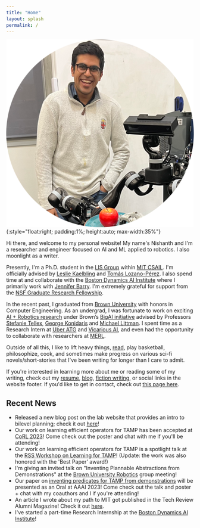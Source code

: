 ```yaml
---
title: "Home"
layout: splash
permalink: /
---
```


![Me](/images/me_circle.png){:style="float:right; padding:1%; height:auto; max-width:35%"}

Hi there, and welcome to my personal website! My name's Nishanth and I'm a researcher and engineer focused on AI and ML applied to robotics. I also moonlight as a writer.

Presently, I'm a Ph.D. student in the [LIS Group](https://lis.csail.mit.edu/) within [MIT CSAIL](https://www.csail.mit.edu/). I'm officially advised by [Leslie Kaelbling](https://www.csail.mit.edu/person/leslie-kaelbling) and [Tomás Lozano-Pérez](https://people.csail.mit.edu/tlp/). I also spend time at and collaborate with the [Boston Dynamics AI Institute](https://theaiinstitute.com/) where I primarily work with [Jennifer Barry](https://www.linkedin.com/in/jennifer-barry-742a0799/). I'm extremely grateful for support from the [NSF Graduate Research Fellowship](https://engineering.brown.edu/news/2021-03-29/nsf-graduate-research-award).

In the recent past, I graduated from [Brown University](https://www.brown.edu/) with honors in Computer Engineering. As an undergrad, I was fortunate to work on exciting [AI + Robotics research](https://nishanthjkumar.com/research/) under Brown’s [BigAI initiative](http://bigai.cs.brown.edu/) advised by Professors [Stefanie Tellex](https://cs.brown.edu/people/stellex/), [George Konidaris](http://cs.brown.edu/people/gdk/) and [Michael Littman](http://cs.brown.edu/~mlittman/). I spent time as a Research Intern at [Uber ATG](https://www.uber.com/ca/en/atg/research-and-development/) and [Vicarious AI](https://www.vicarious.com/), and even had the opportunity to collaborate with researchers at [MERL](https://www.merl.com/research/). 

Outside of all this, I like to lift heavy things, [read](https://www.goodreads.com/user/show/36308161-nishanth-kumar), play basketball, philosophize, cook, and sometimes make progress on various sci-fi novels/short-stories that I've been writing for longer than I care to admit.

If you're interested in learning more about me or reading some of my writing, check out my [resume](/misc_files/Nishanth_Resume.pdf), [blog](http://nishanthjkumar.com/blog/), [fiction writing](http://nishanthjkumar.com/fiction/), or social links in the website footer. If you'd like to get in contact, check out [this page here](/contact-me/).

## Recent News
* Released a new blog post on the lab website that provides an intro to bilevel planning; check it out [here](https://lis.csail.mit.edu/bilevel-planning-for-robots-an-illustrated-introduction/)!
* Our work on learning efficient operators for TAMP has been accepted at [CoRL 2023](https://www.corl2023.org/)! Come check out the poster and chat with me if you'll be attending!
* Our work on learning efficient operators for TAMP is a spotlight talk at the [RSS Workshop on Learning for TAMP](https://zt-yang.github.io/rss23-l4tamp-workshop/)! (Update: the work was also honored with the 'Best Paper' award!)
* I'm giving an invited talk on "Inventing Plannable Abstractions from Demonstrations" at the [Brown University Robotics](http://robotics.cs.brown.edu/) group meeting!
* Our paper on [inventing predicates for TAMP from demonstrations](https://arxiv.org/abs/2203.09634) will be presented as an Oral at AAAI 2023! Come check out the talk and poster + chat with my coauthors and I if you're attending!
* An article I wrote about my path to MIT got published in the Tech Review Alumni Magazine! Check it out [here](https://www.technologyreview.com/2022/12/19/1064005/rerouting/). 
* I've started a part-time Research Internship at the [Boston Dynamics AI Institute](https://theaiinstitute.com/)!
